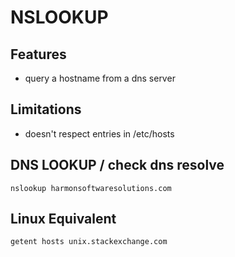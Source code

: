 # NSLOOKUP

## Features

- query a hostname from a dns server

## Limitations

- doesn't respect entries in /etc/hosts

## DNS LOOKUP / check dns resolve

`nslookup harmonsoftwaresolutions.com`

## Linux Equivalent

`getent hosts unix.stackexchange.com`
